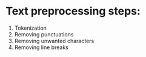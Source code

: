 # Text preprocessing steps:
1. Tokenization
2. Removing punctuations
3. Removing unwanted characters
4. Removing line breaks
